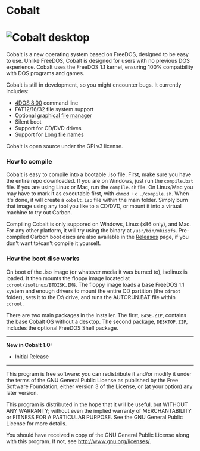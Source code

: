 Cobalt
================
![Cobalt desktop](https://i.imgur.com/ZkTT3Yo.png)
================
Cobalt is a new operating system based on FreeDOS, designed to be easy to use. Unlike FreeDOS, Cobalt is designed for users with no previous DOS experience. Cobalt uses the FreeDOS 1.1 kernel, ensuring 100% compatbility with DOS programs and games.

Cobalt is still in development, so you might encounter bugs. It currently includes:

 * [4DOS 8.00](https://en.wikipedia.org/wiki/4DOS) command line
 * FAT12/16/32 file system support
 * Optional [graphical file manager](http://www.webring.org/l/rd?ring=freedos;id=14;url=http%3A%2F%2Ffdshell%2Esourceforge%2Enet%2F)
 * Silent boot
 * Support for CD/DVD drives
 * Support for [Long file names](https://en.wikipedia.org/wiki/Long_filename)

Cobalt is open source under the GPLv3 license.

### How to compile

Cobalt is easy to compile into a bootable .iso file. First, make sure you have the entire repo downloaded. If you are on Windows, just run the `compile.bat` file. If you are using Linux or Mac, run the `compile.sh` file. On Linux/Mac you may have to mark it as executable first, with `chmod +x ./compile.sh`. When it's done, it will create a `cobalt.iso` file within the main folder. Simply burn that image using any tool you like to a CD/DVD, or mount it into a virtual machine to try out Carbon.

Compiling Cobalt is only suppored on Windows, Linux (x86 only), and Mac. For any other platform, it will try using the binary at `/usr/bin/mkisofs`. Pre-compiled Carbon boot discs are also available in the [Releases](http://github.com/corbindavenport/cobalt/releases) page, if you don't want to/can't compile it yourself.

### How the boot disc works

On boot of the .iso image (or whatever media it was burned to), isolinux is loaded. It then mounts the floppy image located at `cdroot/isolinux/BTDISK.IMG`. The floppy image loads a base FreeDOS 1.1 system and enough drivers to mount the entire CD partition (the `cdroot` folder), sets it to the D:\ drive, and runs the AUTORUN.BAT file within `cdroot`.

There are two main packages in the installer. The first, `BASE.ZIP`, contains the base Cobalt OS without a desktop. The second package, `DESKTOP.ZIP`, includes the optional FreeDOS Shell package.

---------------------------------------------------------

__New in Cobalt 1.0:__
* Initial Release

---------------------------------------------------------

This program is free software: you can redistribute it and/or modify
it under the terms of the GNU General Public License as published by
the Free Software Foundation, either version 3 of the License, or
(at your option) any later version.

This program is distributed in the hope that it will be useful,
but WITHOUT ANY WARRANTY; without even the implied warranty of
MERCHANTABILITY or FITNESS FOR A PARTICULAR PURPOSE.  See the
GNU General Public License for more details.

You should have received a copy of the GNU General Public License
along with this program.  If not, see <http://www.gnu.org/licenses/>.
